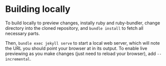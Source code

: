 # Building locally

To build locally to preview changes, instally ruby and ruby-bundler, change directory into the cloned repository, and ```bundle install``` to fetch all necessary parts.

Then, ```bundle exec jekyll serve``` to start a local web server, which will note the URL you should point your browser at in its output.
To enable live previewing as you make changes (just need to reload your browser), add `--incremental`.


